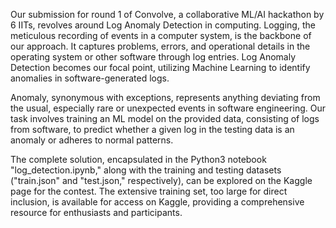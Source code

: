 Our submission for round 1 of Convolve, a collaborative ML/AI hackathon by 6 IITs, revolves around Log Anomaly Detection in computing. Logging, the meticulous recording of events in a computer system, is the backbone of our approach. It captures problems, errors, and operational details in the operating system or other software through log entries. Log Anomaly Detection becomes our focal point, utilizing Machine Learning to identify anomalies in software-generated logs. 

Anomaly, synonymous with exceptions, represents anything deviating from the usual, especially rare or unexpected events in software engineering. Our task involves training an ML model on the provided data, consisting of logs from software, to predict whether a given log in the testing data is an anomaly or adheres to normal patterns. 

The complete solution, encapsulated in the Python3 notebook "log_detection.ipynb," along with the training and testing datasets ("train.json" and "test.json," respectively), can be explored on the Kaggle page for the contest. The extensive training set, too large for direct inclusion, is available for access on Kaggle, providing a comprehensive resource for enthusiasts and participants.

